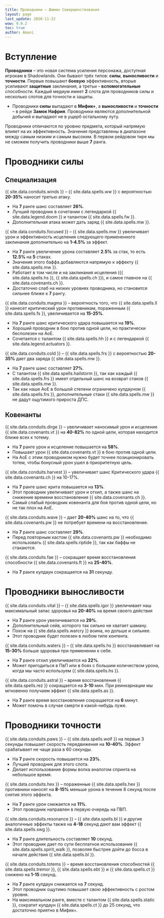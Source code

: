 ```yaml
---
title: Проводники – Шаман Совершенствования
layout: page
last_update: 2020-11-22
wow: 9.0.2
toc: true
author: Amani
---
```


# Вступление

**Проводники** – это новая система усиления персонажа, доступная игрокам в Shadowlands. Они бывают трёх типов: **силы**, **выносливости** и **точности**. Первые повышают **боевую** эффективность, вторые усиливают **защитные** заклинания, а третьи – **вспомогательные** способности. Каждый медиум имеет **2** слота для проводников силы и несколько  слотов для точности и защиты.

* Проводники  **силы** выпадают в **Мифик+**, а **выносливости** и **точности** – в рейде **Замок Нафрия**. Проводники являются дополнительной добычей и выпадают не в ущерб остальному луту.

Проводники отличаются по уровню предмета, который напрямую влияет на их эффективность. Значения представлены в диапазоне между самым низким и самым высоким. В первом рейдовом тире мы не сможем получить проводники выше **7** ранга.

# Проводники силы

## Специализация


{{ site.data.conduits.winds }} –  {{ site.data.spells.ww }} с вероятностью **20-35%** наносит третью атаку.

* На **7** ранге шанс составляет **26%**.  
* Лучший проводник в сочетании с легендаркой {{ site.data.legend.doom }} и талантом {{ site.data.spells.fw }}.
* Дополнительная атака может дать заряд {{ site.data.spells.mw }}.

{{ site.data.conduits.focused }} – {{ site.data.spells.mw }} увеличивает урон и эффективность исцеления следующего примененного заклинания дополнительно на **1-4.5%** за эффект.

* На **7** ранге увеличение урона составляет **2.5%** за стак, то есть **12.5%** на **5** стаках.  
* Значения этого баффа добавляются напрямую к эффекту {{ site.data.spells.mw }}.  
* Работает в том числе и на заклинания исцеления ({{ site.data.spells.hs }}, {{ site.data.spells.ch }}), и самое главное на {{ site.data.covenants.ch }}.
* Достаточно слаб на низких уровнях проводника, но становится сильнее ближе к **7** рангу.  

{{ site.data.conduits.magma }} – вероятность того, что {{ site.data.spells.ll }} нанесет критический урон противникам, пораженным {{ site.data.spells.fs }}, увеличивается на **15-25%**.

* На **7** ранге шанс критического удара повышается на **19%**.  
* Хороший проводник в бою против одной цели, но практически бесполезен на АоЕ.  
* Сочетается с талантом {{ site.data.spells.hh }} и с легендаркой {{ site.data.legend.actuators }}.

{{ site.data.conduits.cold }} – {{ site.data.spells.frs }} с вероятностью **20-35%** дает два заряда {{ site.data.spells.mw }}.

* На **7** ранге шанс составляет **27%**.  
* С талантом {{ site.data.spells.hailstorm }}, так как каждый {{ site.data.spells.frs }} имеет отдельный шанс на возврат стаков {{ site.data.spells.mw }}.  
* Так как наше АоЕ в большой степени ограничено кулдауном {{ site.data.spells.frs }}, дополнительные стаки {{ site.data.spells.mw }} не дадут ощутимого прироста ДПС.

## Ковенанты

{{ site.data.conduits.dirge }} – увеличивает наносимый урон и исцеление {{ site.data.covenants.vt }} на **40-82%** по одной цели, которая находится ближе всех к тотему.

* На **7** ранге урон и исцеление повышается на **58%**.  
* Повышает урон {{ site.data.covenants.vt }} в бою против одной цели.  
* На АоЕ с этим проводником нужно будет точнее позиционировать тотем, чтобы бонусный урон ушел в приоритетную цель.  

{{ site.data.conduits.harvest }} – увеличивает шанс Критического удара {{ site.data.covenants.ch }} на 10-17%.

* На **7** ранге шанс крита повышается на **13%**.  
* Этот проводник увеличивает урон и отхил, а также шанс на снижение времени восстановления {{ site.data.covenants.ch }}.  
* Самый слабый проводник ковенанта для боя против одной цели, но не так плох на АоЕ.

{{ site.data.conduits.wave }} – дает **20-40%** шанс на то, что {{ site.data.covenants.pw }} не потребует времени на восстановление.

* На **7** ранге шанс составляет **29%**.  
* Перед повторным кастом {{ site.data.covenants.pw }} необходимо использовать {{ site.data.spells.riptide }}, так как баффы не стакаются.  

{{ site.data.conduits.fae }} – сокращает время восстановления способности {{ site.data.covenants.ft }} на **25-40%**.  

* На **7** ранге кулдаун сокращается на  **31** секунду.  

# Проводники выносливости

{{ site.data.conduits.vital }} – {{ site.data.spells.igor }} увеличивает наш максимальный запас здоровья на **20-40%** на время своего действия

* На **7** ранге урон увеличивается на **29%**.   
* Дополнительный сейв, которого так сильно не хватает шаману.  
* Похож на {{ site.data.spells.warcry }} воина, но дольше и сильнее.  
* Этот проводник будет полезен в любом типе контента.

{{ site.data.conduits.waters }} – {{ site.data.spells.hs }} восстанавливает на **15-30%** больше здоровья при применении к себе.

* На **7** ранге отхил увеличивается на **22%**. 
* Может пригодиться в ПвП или в боях с большим количеством урона, когда мы часто используем {{ site.data.spells.hs }}.  

{{ site.data.conduits.astral }} – время восстановления {{ site.data.spells.rez }} сокращается на **3-10** мин. При реинкарнации мы мгновенно получаем эффект {{ site.data.spells.as }}.

* На **7** ранге время восстановления сокращается на **6** минут.  
* Может помочь в случае смерти в какой-нибудь луже.  

# Проводники точности

{{ site.data.conduits.paws }} – {{ site.data.spells.wolf }} на первые 3 секунды повышает скорость передвижения на **10-40%**. Эффект срабатывает не чаще раза в 60 секунды.  

* На **7** ранге скорость повышается на **23%**.  
* Лучший проводник для этого слота.
* Делает использование формы волка аналогом спринта на небольшое время.  

{{ site.data.conduits.hex }} – пораженные {{ site.data.spells.hex }} противники наносят на **8-15%** меньше урона в течение 8 секунд после снятия этого эффекта.

* На **7** ранге урон снижается на **11%**.  
* Этот проводник направлен в первую очередь на ПВП.  

{{ site.data.conduits.resonance }} – {{ site.data.spells.bl }} и другие аналогичные эффекты также на **4-18** секунд дают вам эффект {{ site.data.spells.swg }}.

* На **7** ранге длительность составляет **10** секунд.
* Этот проводник дает по сути бесплатное использование {{ site.data.spells.spirit_walk }}, позволяя быстрее дойти до босса в начале действия {{ site.data.spells.bl }}.

{{ site.data.conduits.totems }} – время восстановления способностей {{ site.data.spells.tremor }}, {{ site.data.spells.ebt }} и {{ site.data.spells.ct }} снижено на **1-15** секунд.

* На **7** ранге кулдаун снижается на **7** секунд.  
* Этот проводник ощутимо повышает свою эффективность с ростом уровня.  
* На максимальном ранге, вместе с талантом {{ site.data.spells.static }}, сократит кулдаун {{ site.data.spells.ct }} до 25 секунд, что достаточно приятно в Мифик+.
